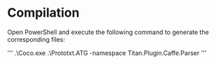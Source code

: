 # Compilation

Open PowerShell and execute the following command to generate the corresponding files:

'''
.\Coco.exe .\Prototxt.ATG -namespace Titan.Plugin.Caffe.Parser
'''